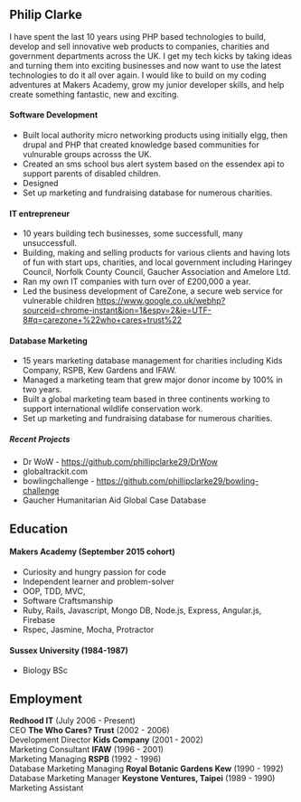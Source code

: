 ## Philip Clarke

I have spent the last 10 years using PHP based technologies to build, develop and sell innovative web products to companies, charities and government departments across the UK. I get my tech kicks by taking ideas and turning them into exciting businesses and now want to use the latest technologies to do it all over again.  I would like to build on my coding adventures at Makers Academy, grow my junior developer skills, and help create something fantastic, new and exciting.

#### Software Development

- Built local authority micro networking products using initially elgg, then drupal and PHP that created knowledge based communities for vulnurable groups acrosss the UK.
- Created an sms school bus alert system based on the essendex api to support parents of disabled children.
- Designed 
- Set up marketing and fundraising database for numerous charities.


#### IT entrepreneur

- 10 years building tech businesses, some successfull, many unsuccessfull.
- Building, making and selling products for various clients and having lots of fun with start ups, charities, and local government including Haringey Council, Norfolk County Council, Gaucher Association and Amelore Ltd.
- Ran my own IT companies with turn over of £200,000 a year.
- Led the business development of CareZone, a secure web service for vulnerable children https://www.google.co.uk/webhp?sourceid=chrome-instant&ion=1&espv=2&ie=UTF-8#q=carezone+%22who+cares+trust%22

#### Database Marketing

- 15 years marketing database management for charities including Kids Company, RSPB, Kew Gardens and IFAW.
- Managed a marketing team that grew major donor income by 100% in two years.
- Built a global marketing team based in three continents working to support international wildlife conservation work.
- Set up marketing and fundraising database for numerous charities.

##### Recent Projects

- Dr WoW - https://github.com/phillipclarke29/DrWow
- globaltrackit.com
- bowlingchallenge - https://github.com/phillipclarke29/bowling-challenge
- Gaucher Humanitarian Aid Global Case Database

## Education

#### Makers Academy (September 2015 cohort)

- Curiosity and hungry passion for code
- Independent learner and problem-solver
- OOP, TDD, MVC,
- Software Craftsmanship
- Ruby, Rails, Javascript, Mongo DB, Node.js, Express, Angular.js, Firebase
- Rspec, Jasmine, Mocha, Protractor

#### Sussex University (1984-1987)

- Biology BSc

## Employment

**Redhood IT** (July 2006 - Present)    
CEO
**The Who Cares? Trust** (2002 - 2006)   
Development Director
**Kids Company** (2001 - 2002)   
Marketing Consultant
**IFAW** (1996 - 2001)   
Marketing Managing
**RSPB** (1992 - 1996)   
Database Marketing Managing
**Royal Botanic Gardens Kew** (1990 - 1992)   
Database Marketing Manager
**Keystone Ventures, Taipei** (1989 - 1990)   
Marketing Assistant
